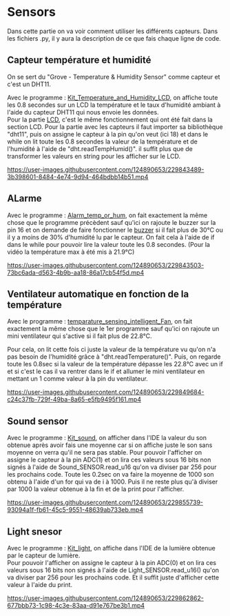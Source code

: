 # Sensors                                                             

Dans cette partie on va voir comment utiliser les différents capteurs. Dans les fichiers .py, il y aura la description de ce que fais chaque ligne de code. 

## Capteur température et humidité  

On se sert du "Grove - Temperature & Humidity Sensor" comme capteur et c'est un DHT11.

Avec le programme : [Kit_Temperature_and_Humidity_LCD](Kit_Temperature_and_Humidity_LCD.py), on affiche toute les 0.8 secondes sur un LCD la température et le taux d'humidité ambiant à l'aide du capteur DHT11 qui nous envoie les données.                                                 
Pour la partie [LCD](https://github.com/HEPL-Starygin/smartcities/tree/main/LCD), c'est le même fonctionnement qui ont été fait dans la section LCD. Pour la partie avec les capteurs il faut importer sa bibliothèque "dht11", puis on assigne le capteur à la pin qu'on veut (ici 18) et dans le while on lit toute les 0.8 secondes la valeur de la température et de l'humidité à l'aide de "dht.readTempHumid()". il suffit plus que de transformer les valeurs en string pour les afficher sur le LCD.                                                                               
 

https://user-images.githubusercontent.com/124890653/229843489-3b398601-8484-4e74-9d94-464bdbb14b51.mp4


## ALarme                                                                                  

Avec le programme : [Alarm_temp_or_hum](Alarm_temp_or_hum.py), on fait exactement la même chose que le programme précèdent sauf qu'ici on rajoute le buzzer sur la pin 16 et on demande de faire fonctionner le [buzzer](https://github.com/HEPL-Starygin/smartcities/tree/main/AD-PWM) si il fait plus de 30°C ou il y a moins de 30% d'humidité lu par le capteur. On fait cela à l'aide de if dans le while pour pouvoir lire la valeur toute les 0.8 secondes. (Pour la vidéo la température max à été mis à 21.9°C)


https://user-images.githubusercontent.com/124890653/229843503-73bc6ada-d563-4b9b-aa18-86a17cb54f5d.mp4

## Ventilateur automatique en fonction de la température                           
Avec le programme : [temparature_sensing_intelligent_Fan](temparature_sensing_intelligent_Fan.py), on fait exactement la même chose que le 1er programme  sauf qu'ici on rajoute un mini ventilateur qui s'active si il fait plus de 22.8°C.

Pour cela, on lit cette fois ci juste la valeur de la température vu qu'on n'a pas besoin de l'humidité grâce à "dht.readTemperature()". Puis, on regarde toute les 0.8sec si la valeur de la température dépasse les 22.8°C avec un if et si c'est le cas il va rentrer dans le if et allumer le mini ventilateur en mettant un 1 comme valeur à la pin du ventilateur.



https://user-images.githubusercontent.com/124890653/229849684-c24c37fb-729f-49ba-8a65-e5fb9495f161.mp4


## Sound sensor
Avec le programme : [Kit_sound](Kit_sound.py), on afficher dans l'IDE la valeur du son obtenue après avoir fais une moyenne car si on affiche juste le son sans moyenne on verra qu'il ne sera pas stable.
Pour pouvoir l'afficher on assigne le capteur à la pin ADC(1) et on lira ces valeurs sous 16 bits non signés à l'aide de Sound_SENSOR.read_u16 qu'on va diviser par 256 pour les prochains code. Toute les 0.2sec on va faire la moyenne de 1000 son obtenu à l'aide d'un for qui va de i à 1000. Puis il ne reste plus qu'à diviser par 1000 la valeur obtenue à la fin et de la print pour l'afficher.




https://user-images.githubusercontent.com/124890653/229855739-93094a1f-fb61-45c5-9551-48639ab733eb.mp4

## Light snesor                                                       

Avec le programme : [Kit_light](Kit_light.py), on affiche dans l'IDE de la lumière obtenue par le capteur de lumière.                                        
Pour pouvoir l'afficher on assigne le capteur à la pin ADC(0) et on lira ces valeurs sous 16 bits non signés à l'aide de Light_SENSOR.read_u16() qu'on va diviser par 256 pour les prochains code. Et il suffit juste d'afficher cette valeur à l'aide du print.

https://user-images.githubusercontent.com/124890653/229862862-677bbb73-1c98-4c3e-83aa-d91e767be3b1.mp4


